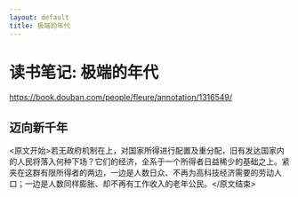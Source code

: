 ```yaml
---
layout: default
title: 极端的年代
---
```


# 读书笔记: 极端的年代

<https://book.douban.com/people/fleure/annotation/1316549/>
## 迈向新千年

<原文开始>若无政府机制在上，对国家所得进行配置及重分配，旧有发达国家内的人民将落入何种下场？它们的经济，全系于一个所得者日益稀少的基础之上。紧夹在这群有限所得者的两边，一边是人数日众、不再为高科技经济需要的劳动人口；一边是人数同样膨胀、却不再有工作收入的老年公民。</原文结束>

